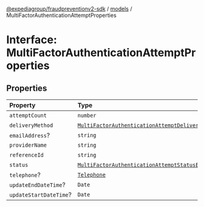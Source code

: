 [@expediagroup/fraudpreventionv2-sdk](../../index.md) / [models](../index.md) / MultiFactorAuthenticationAttemptProperties

# Interface: MultiFactorAuthenticationAttemptProperties

## Properties

| Property | Type | Description | Source |
| :------ | :------ | :------ | :------ |
| `attemptCount` | `number` | - | models/MultiFactorAuthenticationAttempt.ts:109 |
| `deliveryMethod` | [`MultiFactorAuthenticationAttemptDeliveryMethodEnum`](../type-aliases/MultiFactorAuthenticationAttemptDeliveryMethodEnum.md) | - | models/MultiFactorAuthenticationAttempt.ts:105 |
| `emailAddress`? | `string` | - | models/MultiFactorAuthenticationAttempt.ts:113 |
| `providerName` | `string` | - | models/MultiFactorAuthenticationAttempt.ts:108 |
| `referenceId` | `string` | - | models/MultiFactorAuthenticationAttempt.ts:107 |
| `status` | [`MultiFactorAuthenticationAttemptStatusEnum`](../type-aliases/MultiFactorAuthenticationAttemptStatusEnum.md) | - | models/MultiFactorAuthenticationAttempt.ts:106 |
| `telephone`? | [`Telephone`](../classes/Telephone.md) | - | models/MultiFactorAuthenticationAttempt.ts:112 |
| `updateEndDateTime`? | `Date` | - | models/MultiFactorAuthenticationAttempt.ts:111 |
| `updateStartDateTime`? | `Date` | - | models/MultiFactorAuthenticationAttempt.ts:110 |
